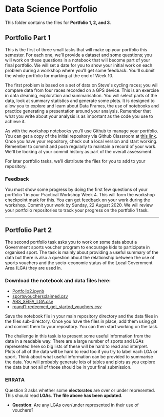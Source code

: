 # Data Science Portfolio

This folder contains the files for **Portfolio 1, 2, and 3**.

## Portfolio Part 1

This is the first of three small tasks that will make up your portfolio this semester. For each one, we'll provide a dataset and some questions; you will work on these questions in a notebook that will become part of your final portfolio. We will set a date for you to show your initial work on each problem during a workshop where you'll get some feedback. You'll submit the whole portfolio for marking at the end of Week 10.

The first problem is based on a set of data on Steve's cycling races; you will compare data from four races recorded on a GPS device. This is an exercise in data cleaning, exploration and summarisation. You will select parts of the data, look at summary statistics and generate some plots. It is designed to allow you to explore and learn about Data Frames, the use of notebooks and practice generating a presentation around your analysis. Remember that what you write about your analysis is as important as the code you use to achieve it.

As with the workshop notebooks you'll use Github to manage your portfolio. You can get a copy of the initial repository via Github Classroom at [this link](link). Once you have your repository, check out a local version and start working. Remember to commit and push regularly to maintain a record of your work. We'll be looking at your commit history as part of the overall assessment.

For later portfolio tasks, we'll distribute the files for you to add to your repository.

### Feedback

You must show some progress by doing the first few questions of your portfolio 1 in your Practical Workshop Week 4. This will form the workshop checkpoint mark for this. You can get feedback on your work during the workshop. Commit your work by Sunday, 22 August 2020. We will review your portfolio repositories to track your progress on the portfolio 1 task.

---

## Portfolio Part 2

The second portfolio task asks you to work on some data about a Government sports voucher program to encourage kids to participate in organised sport. The task is mainly about providing a useful summary of the data but there is also a question about the relationship between the use of sports vouchers and the socio-economic status of the Local Government Area (LGA) they are used in.

### Download the notebook and data files here:

- [Portfolio2.ipynb](Portfolio2.ipynb)
- [sportsvouchersclaimed.csv](files/sportsvouchersclaimed.csv)
- [ABS_SEIFA_LGA.csv](files/ABS_SEIFA_LGA.csv)
- [round1-redeemed_get_started_vouchers.csv](files/round1-redeemed_get_started_vouchers.csv)

Save the notebook file in your main repository directory and the data files in the files sub-directory. Once you have the files in place, add them using git and commit them to your repository. You can then start working on the task.

The challenge in this task is to present some useful information from the data in a readable way. There are a large number of sports and LGAs represented here so big lists of these will be hard to read and interpret. Plots of all of the data will be hard to read too if you try to label each LGA or sport. Think about what useful information can be provided to summarise the data. You will probably generate lots of tables and plots as you explore the data but not all of those should be in your final submission.

### ERRATA

Question 3 asks whether some **electorates** are over or under represented. This should read **LGAs**. **The file above has been updated**.
- **Question**: Are any LGAs over/under represented in their use of vouchers?

